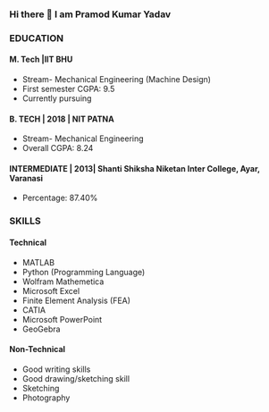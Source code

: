 ### Hi there 👋 I am Pramod Kumar Yadav
### EDUCATION
#### M. Tech |IIT BHU
- Stream- Mechanical Engineering (Machine Design)
- First semester CGPA: 9.5
- Currently pursuing
#### B. TECH | 2018 | NIT PATNA
- Stream- Mechanical Engineering
- Overall CGPA: 8.24
#### INTERMEDIATE | 2013| Shanti Shiksha Niketan Inter College, Ayar, Varanasi
- Percentage: 87.40%

### SKILLS
#### Technical
- MATLAB
- Python (Programming Language)
- Wolfram Mathemetica
- Microsoft Excel
- Finite Element Analysis (FEA)
- CATIA
- Microsoft PowerPoint
- GeoGebra

#### Non-Technical
- Good writing skills
- Good drawing/sketching skill
- Sketching
- Photography
